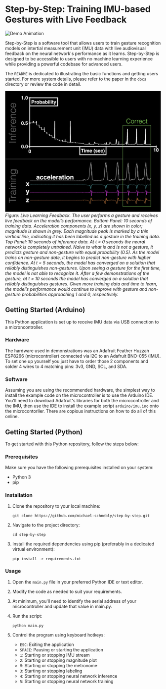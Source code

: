 # Step-by-Step: Training IMU-based Gestures with Live Feedback
![Demo Animation](docs/figures/realtime_training.gif)

Step-by-Step is a software tool that allows users to train gesture recognition models on intertial measurement unit (IMU) data with live audiovisual feedback on the neural network's performance as it learns. Step-by-Step is designed to be accessible to users with no machine learning experience while providing a powerful codebase for advanced users. 

The `README` is dedicated to illustrating the basic functions and getting users started. For more system details, please refer to the paper in the `docs` directory or review the code in detail.

![Real-time Training](docs/figures/realtime_training.jpg)
*Figure: Live Learning Feedback. The user performs a gesture and receives live feedback on the model’s performance. Bottom Panel: 10 seconds of training data. Acceleration components (x, y, z) are shown in color; magnitude is shown in grey. Each magnitude peak is marked by a thin vertical line, indicating it has been labelled as a gesture in the training data. Top Panel: 10 seconds of inference data. At t = 0 seconds the neural network is completely untrained. Naive to what is and is not a gesture, it predicts gesture and non-gesture with equal probability (0.5). As the model trains on non-gesture date, it begins to predict non-gesture with higher confidence. At t = 5 seconds, the model has converged on a solution that reliably distinguishes non-gestures. Upon seeing a gesture for the first time, the model is not able to recognize it. After a few demonstrations of the gesture, at t = 10 seconds the model has converged on a solution that reliably distinguishes gestures. Given more training data and time to learn, the model’s performance would continue to improve with gesture and non-gesture probabilities approaching 1 and 0, respectively.*

## Getting Started (Arduino)

This Python application is set up to receive IMU data via USB connection to a microncontroller.

### Hardware 
The hardware used in demonstrations was an Adafruit Feather Huzzah ESP8266 (microcontroller) connected via I2C to an Adafruit BNO-055 (IMU). To set one up yourself you just have to order those 2 components and solder 4 wires to 4 matching pins: 3v3, GND, SCL, and SDA.

### Software
Assuming you are using the recommended hardware, the simplest way to install the example code on the microcontroller is to use the Arduino IDE. You'll need to download Adafruit's libraries for both the microcontroller and the IMU, then use the IDE to install the example script `arduino/imu.ino` onto the microcontorller. There are copious instructions on how to do all of this online.

## Getting Started (Python)

To get started with this Python repository, follow the steps below:

### Prerequisites

Make sure you have the following prerequisites installed on your system:

- Python 3
- pip

### Installation

1. Clone the repository to your local machine:

    ```shell
    git clone https://github.com/michael-schnebly/step-by-step.git
    ```

2. Navigate to the project directory:

    ```shell
    cd step-by-step
    ```


3. Install the required dependencies using pip (preferably in a dedicated virtual environment):

    ```shell
    pip install -r requirements.txt
    ```

### Usage

1. Open the `main.py` file in your preferred Python IDE or text editor.

2. Modify the code as needed to suit your requirements.

3. At minimum, you'll need to identify the serial address of your microcontroller and update that value in main.py.

4. Run the script:

    ```shell
    python main.py
    ```

5. Control the program using keyboard hotkeys:

    - `ESC`: Exiting the application
    - `SPACE`: Pausing or starting the application
    - `1`: Starting or stopping IMU stream
    - `2`: Starting or stopping magnitude plot
    - `M`: Starting or stopping the metronome
    - `3`: Starting or stopping labeling
    - `4`: Starting or stopping neural network inference
    - `5`: Starting or stopping neural network training